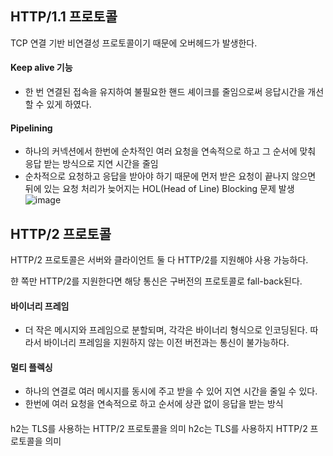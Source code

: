 ## HTTP/1.1 프로토콜
TCP 연결 기반 비연결성 프로토콜이기 때문에 오버헤드가 발생한다.
#### Keep alive 기능
* 한 번 연결된 접속을 유지하여 불필요한 핸드 셰이크를 줄임으로써 응답시간을 개선할 수 있게 하였다.
#### Pipelining
* 하나의 커넥션에서 한번에 순차적인 여러 요청을 연속적으로 하고 그 순서에 맞춰 응답 받는 방식으로 지연 시간을 줄임 
* 순차적으로 요청하고 응답을 받아야 하기 때문에 먼저 받은 요청이 끝나지 않으면 뒤에 있는 요청 처리가 늦어지는 HOL(Head of Line) Blocking 문제 발생
![image](https://user-images.githubusercontent.com/64197428/132609769-c1e1e159-c428-44f5-853a-b7e7199b66e7.png)

## HTTP/2 프로토콜
HTTP/2 프로토콜은 서버와 클라이언트 둘 다 HTTP/2를 지원해야 사용 가능하다.

햔 쪽만 HTTP/2를 지원한다면 해당 통신은 구버전의 프로토콜로 fall-back된다.
#### 바이너리 프레임
* 더 작은 메시지와 프레임으로 분할되며, 각각은 바이너리 형식으로 인코딩된다. 따라서 바이너리 프레임을 지원하지 않는 이전 버전과는 통신이 불가능하다.
#### 멀티 플렉싱
* 하나의 연결로 여러 메시지를 동시에 주고 받을 수 있어 지연 시간을 줄일 수 있다.
* 한번에 여러 요청을 연속적으로 하고 순서에 상관 없이 응답을 받는 방식
####
h2는 TLS를 사용하는 HTTP/2 프로토콜을 의미
h2c는 TLS를 사용하지 HTTP/2 프로토콜을 의미
